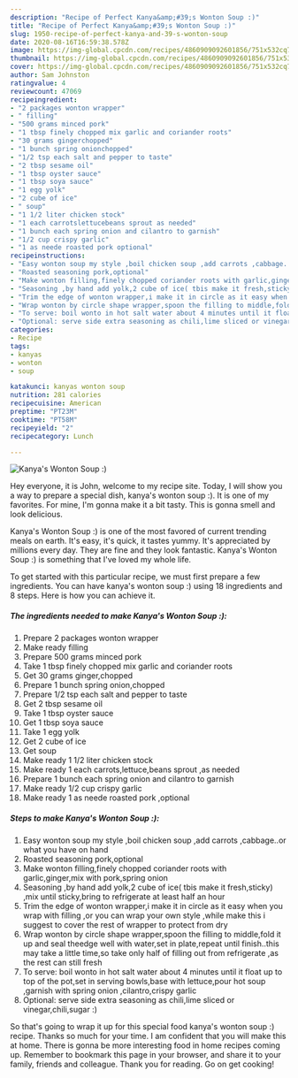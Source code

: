 ```yaml
---
description: "Recipe of Perfect Kanya&amp;#39;s Wonton Soup :)"
title: "Recipe of Perfect Kanya&amp;#39;s Wonton Soup :)"
slug: 1950-recipe-of-perfect-kanya-and-39-s-wonton-soup
date: 2020-08-16T16:59:38.578Z
image: https://img-global.cpcdn.com/recipes/4860909092601856/751x532cq70/kanyas-wonton-soup-recipe-main-photo.jpg
thumbnail: https://img-global.cpcdn.com/recipes/4860909092601856/751x532cq70/kanyas-wonton-soup-recipe-main-photo.jpg
cover: https://img-global.cpcdn.com/recipes/4860909092601856/751x532cq70/kanyas-wonton-soup-recipe-main-photo.jpg
author: Sam Johnston
ratingvalue: 4
reviewcount: 47069
recipeingredient:
- "2 packages wonton wrapper"
- " filling"
- "500 grams minced pork"
- "1 tbsp finely chopped mix garlic and coriander roots"
- "30 grams gingerchopped"
- "1 bunch spring onionchopped"
- "1/2 tsp each salt and pepper to taste"
- "2 tbsp sesame oil"
- "1 tbsp oyster sauce"
- "1 tbsp soya sauce"
- "1 egg yolk"
- "2 cube of ice"
- " soup"
- "1 1/2 liter chicken stock"
- "1 each carrotslettucebeans sprout as needed"
- "1 bunch each spring onion and cilantro to garnish"
- "1/2 cup crispy garlic"
- "1 as neede roasted pork optional"
recipeinstructions:
- "Easy wonton soup my style ,boil chicken soup ,add carrots ,cabbage..or what you have on hand"
- "Roasted seasoning pork,optional"
- "Make wonton filling,finely chopped coriander roots with garlic,ginger,mix with pork,spring onion"
- "Seasoning ,by hand add yolk,2 cube of ice( tbis make it fresh,sticky) ,mix until sticky,bring to refrigerate at least half an hour"
- "Trim the edge of wonton wrapper,i make it in circle as it easy when you wrap with filling ,or you can wrap your own style ,while make this i suggest to cover the rest of wrapper to protect from dry"
- "Wrap wonton by circle shape wrapper,spoon the filling to middle,fold it up and seal theedge well with water,set in plate,repeat until finish..this may take a little time,so take only half of filling out from refrigerate ,as the rest can still fresh"
- "To serve: boil wonto in hot salt water about 4 minutes until it float up to top of the pot,set in serving bowls,base with lettuce,pour hot soup ,garnish with spring onion ,cilantro,crispy garlic"
- "Optional: serve side extra seasoning as chili,lime sliced or vinegar,chili,sugar :)"
categories:
- Recipe
tags:
- kanyas
- wonton
- soup

katakunci: kanyas wonton soup 
nutrition: 281 calories
recipecuisine: American
preptime: "PT23M"
cooktime: "PT58M"
recipeyield: "2"
recipecategory: Lunch

---
```



![Kanya&#39;s Wonton Soup :)](https://img-global.cpcdn.com/recipes/4860909092601856/751x532cq70/kanyas-wonton-soup-recipe-main-photo.jpg)

Hey everyone, it is John, welcome to my recipe site. Today, I will show you a way to prepare a special dish, kanya&#39;s wonton soup :). It is one of my favorites. For mine, I'm gonna make it a bit tasty. This is gonna smell and look delicious.



Kanya&#39;s Wonton Soup :) is one of the most favored of current trending meals on earth. It's easy, it's quick, it tastes yummy. It's appreciated by millions every day. They are fine and they look fantastic. Kanya&#39;s Wonton Soup :) is something that I've loved my whole life.


To get started with this particular recipe, we must first prepare a few ingredients. You can have kanya&#39;s wonton soup :) using 18 ingredients and 8 steps. Here is how you can achieve it.

<!--inarticleads1-->

##### The ingredients needed to make Kanya&#39;s Wonton Soup :):

1. Prepare 2 packages wonton wrapper
1. Make ready  filling
1. Prepare 500 grams minced pork
1. Take 1 tbsp finely chopped mix garlic and coriander roots
1. Get 30 grams ginger,chopped
1. Prepare 1 bunch spring onion,chopped
1. Prepare 1/2 tsp each salt and pepper to taste
1. Get 2 tbsp sesame oil
1. Take 1 tbsp oyster sauce
1. Get 1 tbsp soya sauce
1. Take 1 egg yolk
1. Get 2 cube of ice
1. Get  soup
1. Make ready 1 1/2 liter chicken stock
1. Make ready 1 each carrots,lettuce,beans sprout ,as needed
1. Prepare 1 bunch each spring onion and cilantro to garnish
1. Make ready 1/2 cup crispy garlic
1. Make ready 1 as neede roasted pork ,optional




<!--inarticleads2-->

##### Steps to make Kanya&#39;s Wonton Soup :):

1. Easy wonton soup my style ,boil chicken soup ,add carrots ,cabbage..or what you have on hand
1. Roasted seasoning pork,optional
1. Make wonton filling,finely chopped coriander roots with garlic,ginger,mix with pork,spring onion
1. Seasoning ,by hand add yolk,2 cube of ice( tbis make it fresh,sticky) ,mix until sticky,bring to refrigerate at least half an hour
1. Trim the edge of wonton wrapper,i make it in circle as it easy when you wrap with filling ,or you can wrap your own style ,while make this i suggest to cover the rest of wrapper to protect from dry
1. Wrap wonton by circle shape wrapper,spoon the filling to middle,fold it up and seal theedge well with water,set in plate,repeat until finish..this may take a little time,so take only half of filling out from refrigerate ,as the rest can still fresh
1. To serve: boil wonto in hot salt water about 4 minutes until it float up to top of the pot,set in serving bowls,base with lettuce,pour hot soup ,garnish with spring onion ,cilantro,crispy garlic
1. Optional: serve side extra seasoning as chili,lime sliced or vinegar,chili,sugar :)




So that's going to wrap it up for this special food kanya&#39;s wonton soup :) recipe. Thanks so much for your time. I am confident that you will make this at home. There is gonna be more interesting food in home recipes coming up. Remember to bookmark this page in your browser, and share it to your family, friends and colleague. Thank you for reading. Go on get cooking!
